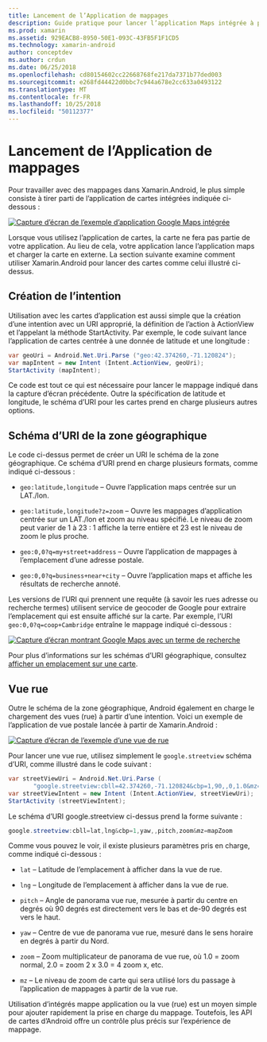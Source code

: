 ```yaml
---
title: Lancement de l’Application de mappages
description: Guide pratique pour lancer l’application Maps intégrée à partir de votre application Xamarin.Android.
ms.prod: xamarin
ms.assetid: 929EACB8-8950-50E1-093C-43FB5F1F1CD5
ms.technology: xamarin-android
author: conceptdev
ms.author: crdun
ms.date: 06/25/2018
ms.openlocfilehash: cd80154602cc22668768fe217da7371b77ded003
ms.sourcegitcommit: e268fd44422d0bbc7c944a678e2cc633a0493122
ms.translationtype: MT
ms.contentlocale: fr-FR
ms.lasthandoff: 10/25/2018
ms.locfileid: "50112377"
---
```

# <a name="launching-the-maps-application"></a>Lancement de l’Application de mappages

Pour travailler avec des mappages dans Xamarin.Android, le plus simple consiste à tirer parti de l’application de cartes intégrées indiquée ci-dessous :

[![Capture d’écran de l’exemple d’application Google Maps intégrée](maps-application-images/01-mapsapplication.png)](maps-application-images/01-mapsapplication.png#lightbox)

Lorsque vous utilisez l’application de cartes, la carte ne fera pas partie de votre application. Au lieu de cela, votre application lance l’application maps et charger la carte en externe. La section suivante examine comment utiliser Xamarin.Android pour lancer des cartes comme celui illustré ci-dessus.


## <a name="creating-the-intent"></a>Création de l’intention

Utilisation avec les cartes d’application est aussi simple que la création d’une intention avec un URI approprié, la définition de l’action à ActionView et l’appelant la méthode StartActivity. Par exemple, le code suivant lance l’application de cartes centrée à une donnée de latitude et une longitude :

```csharp
var geoUri = Android.Net.Uri.Parse ("geo:42.374260,-71.120824");
var mapIntent = new Intent (Intent.ActionView, geoUri);
StartActivity (mapIntent);
```

Ce code est tout ce qui est nécessaire pour lancer le mappage indiqué dans la capture d’écran précédente. Outre la spécification de latitude et longitude, le schéma d’URI pour les cartes prend en charge plusieurs autres options.


## <a name="geo-uri-scheme"></a>Schéma d’URI de la zone géographique

Le code ci-dessus permet de créer un URI le schéma de la zone géographique. Ce schéma d’URI prend en charge plusieurs formats, comme indiqué ci-dessous :

-   `geo:latitude,longitude` &ndash; Ouvre l’application maps centrée sur un LAT./lon. 

-   `geo:latitude,longitude?z=zoom` &ndash; Ouvre les mappages d’application centrée sur un LAT./lon et zoom au niveau spécifié. Le niveau de zoom peut varier de 1 à 23 : 1 affiche la terre entière et 23 est le niveau de zoom le plus proche.

-   `geo:0,0?q=my+street+address` &ndash; Ouvre l’application de mappages à l’emplacement d’une adresse postale. 

-   `geo:0,0?q=business+near+city` &ndash; Ouvre l’application maps et affiche les résultats de recherche annoté. 


Les versions de l’URI qui prennent une requête (à savoir les rues adresse ou recherche termes) utilisent service de geocoder de Google pour extraire l’emplacement qui est ensuite affiché sur la carte. Par exemple, l’URI `geo:0,0?q=coop+Cambridge` entraîne le mappage indiqué ci-dessous :

[![Capture d’écran montrant Google Maps avec un terme de recherche](maps-application-images/02-mapsearch.png)](maps-application-images/02-mapsearch.png#lightbox)



Pour plus d’informations sur les schémas d’URI géographique, consultez [afficher un emplacement sur une carte](http://developer.android.com/guide/components/intents-common.html#Maps).


## <a name="street-view"></a>Vue rue

Outre le schéma de la zone géographique, Android également en charge le chargement des vues (rue) à partir d’une intention. Voici un exemple de l’application de vue postale lancée à partir de Xamarin.Android :

[![Capture d’écran de l’exemple d’une vue de rue](maps-application-images/03-streetview.png)](maps-application-images/03-streetview.png#lightbox)

Pour lancer une vue rue, utilisez simplement le `google.streetview` schéma d’URI, comme illustré dans le code suivant :

```csharp
var streetViewUri = Android.Net.Uri.Parse (
       "google.streetview:cbll=42.374260,-71.120824&cbp=1,90,,0,1.0&mz=20");  
var streetViewIntent = new Intent (Intent.ActionView, streetViewUri);  
StartActivity (streetViewIntent);
```

Le schéma d’URI google.streetview ci-dessus prend la forme suivante :

```csharp
google.streetview:cbll=lat,lng&cbp=1,yaw,,pitch,zoom&mz=mapZoom
```

Comme vous pouvez le voir, il existe plusieurs paramètres pris en charge, comme indiqué ci-dessous :

-   `lat` &ndash; Latitude de l’emplacement à afficher dans la vue de rue.

-   `lng` &ndash; Longitude de l’emplacement à afficher dans la vue de rue.

-   `pitch` &ndash; Angle de panorama vue rue, mesurée à partir du centre en degrés où 90 degrés est directement vers le bas et de-90 degrés est vers le haut.

-   `yaw` &ndash; Centre de vue de panorama vue rue, mesuré dans le sens horaire en degrés à partir du Nord.

-   `zoom` &ndash; Zoom multiplicateur de panorama de vue rue, où 1.0 = zoom normal, 2.0 = zoom 2 x 3.0 = 4 zoom x, etc.

-   `mz` &ndash; Le niveau de zoom de carte qui sera utilisé lors du passage à l’application de mappages à partir de la vue rue.


Utilisation d’intégrés mappe application ou la vue (rue) est un moyen simple pour ajouter rapidement la prise en charge du mappage. Toutefois, les API de cartes d’Android offre un contrôle plus précis sur l’expérience de mappage.
